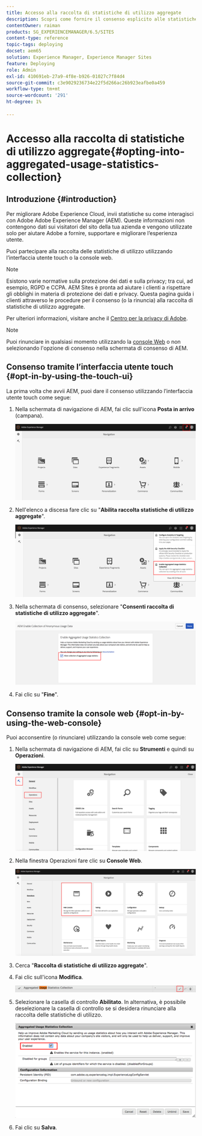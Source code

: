 ```yaml
---
title: Accesso alla raccolta di statistiche di utilizzo aggregate
description: Scopri come fornire il consenso esplicito alle statistiche di utilizzo aggregate.
contentOwner: raiman
products: SG_EXPERIENCEMANAGER/6.5/SITES
content-type: reference
topic-tags: deploying
docset: aem65
solution: Experience Manager, Experience Manager Sites
feature: Deploying
role: Admin
exl-id: 410691eb-27a9-4f8e-b926-01027c7f84d4
source-git-commit: c3e9029236734e22f5d266ac26b923eafbe0a459
workflow-type: tm+mt
source-wordcount: '291'
ht-degree: 1%

---
```


# Accesso alla raccolta di statistiche di utilizzo aggregate{#opting-into-aggregated-usage-statistics-collection}

## Introduzione {#introduction}

Per migliorare Adobe Experience Cloud, invii statistiche su come interagisci con Adobe Adobe Experience Manager (AEM). Queste informazioni non contengono dati sui visitatori del sito della tua azienda e vengono utilizzate solo per aiutare Adobe a fornire, supportare e migliorare l’esperienza utente.

Puoi partecipare alla raccolta delle statistiche di utilizzo utilizzando l’interfaccia utente touch o la console web.

>[!NOTE]
>
>Esistono varie normative sulla protezione dei dati e sulla privacy; tra cui, ad esempio, RGPD e CCPA. AEM Sites è pronta ad aiutare i clienti a rispettare gli obblighi in materia di protezione dei dati e privacy. Questa pagina guida i clienti attraverso le procedure per il consenso (o la rinuncia) alla raccolta di statistiche di utilizzo aggregate.
>
>Per ulteriori informazioni, visitare anche il [Centro per la privacy di Adobe](https://www.adobe.com/it/privacy.html).

>[!NOTE]
>
>Puoi rinunciare in qualsiasi momento utilizzando la [console Web](/help/sites-deploying/opt-in-aggregated-usage-statistics.md#opt-in-by-using-the-web-console) o non selezionando l&#39;opzione di consenso nella schermata di consenso di AEM.

## Consenso tramite l’interfaccia utente touch {#opt-in-by-using-the-touch-ui}

La prima volta che avvii AEM, puoi dare il consenso utilizzando l’interfaccia utente touch come segue:

1. Nella schermata di navigazione di AEM, fai clic sull&#39;icona **Posta in arrivo** (campana).

   ![usage_statisticsnavigationscreen](assets/usage_statisticsnavigationscreen.png)

1. Nell&#39;elenco a discesa fare clic su &quot;**Abilita raccolta statistiche di utilizzo aggregate**&quot;.

   ![sintassi_statisticsnavigationscreen2](assets/usage_statisticsnavigationscreen2.png)

1. Nella schermata di consenso, selezionare &quot;**Consenti raccolta di statistiche di utilizzo aggregate**&quot;.

   ![usage_statisticsopt-inscreen](assets/usage_statisticsopt-inscreen.png)

1. Fai clic su &quot;**Fine**&quot;.

## Consenso tramite la console web {#opt-in-by-using-the-web-console}

Puoi acconsentire (o rinunciare) utilizzando la console web come segue:

1. Nella schermata di navigazione di AEM, fai clic su **Strumenti** e quindi su **Operazioni**.

   ![usage_statisticsopsdashboard](assets/usage_statisticsopsdashboard.png)

1. Nella finestra Operazioni fare clic su **Console Web**.

   ![usage_statisticswebconsole](assets/usage_statisticswebconsole.png)

1. Cerca &quot;**Raccolta di statistiche di utilizzo aggregate**&quot;.
1. Fai clic sull&#39;icona **Modifica**.

   ![usage_statisticscollectionedit](assets/usage_statisticscollectionedit.png)

1. Selezionare la casella di controllo **Abilitato**. In alternativa, è possibile deselezionare la casella di controllo se si desidera rinunciare alla raccolta delle statistiche di utilizzo.

   ![usage_statisticsselect](assets/usage_statisticsselect.png)

1. Fai clic su **Salva**.
